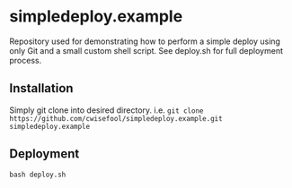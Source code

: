 # simpledeploy.example
Repository used for demonstrating how to perform a simple deploy using only Git and a small custom shell script. 
See deploy.sh for full deployment process. 

## Installation
Simply git clone into desired directory. i.e. `git clone https://github.com/cwisefool/simpledeploy.example.git simpledeploy.example`

## Deployment
`bash deploy.sh`

